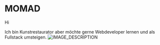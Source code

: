 # MOMAD
Hi 

Ich bin Kunstrestaurator aber möchte gerne Webdeveloper lernen und als Fullstack umsteigen.
![IMAGE_DESCRIPTION](https://www.hausjournal.net/wp-content/uploads/Holz-restaurieren.jpg)

